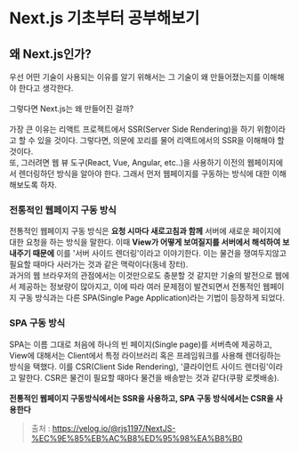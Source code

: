# Next.js 기초부터 공부해보기
## 왜 Next.js인가?
우선 어떤 기술이 사용되는 이유를 알기 위해서는 그 기술이 왜 만들어졌는지를 이해해야 한다고 생각한다.<br><br>
그렇다면 Next.js는 왜 만들어진 걸까?<br><br>
가장 큰 이유는 리액트 프로젝트에서 SSR(Server Side Rendering)을 하기 위함이라고 할 수 있을 것이다. 그렇다면, 의문에 꼬리를 물어 리액트에서의 SSR을 이해해야 할 것이다.<br>
또, 그러려면 웹 뷰 도구(React, Vue, Angular, etc..)을 사용하기 이전의 웹페이지에서 렌더링하던 방식을 알아야 한다. 그래서 먼저 웹페이지를 구동하는 방식에 대한 이해해보도록 하자.
### 전통적인 웹페이지 구동 방식
전통적인 웹페이지 구동 방식은 **요청 시마다 새로고침과 함께** 서버에 새로운 페이지에 대한 요청을 하는 방식을 말한다. 이때 **View가 어떻게 보여질지를 서버에서 해석하여 보내주기 때문에** 이를 '서버 사이드 렌더링'이라고 이야기한다. 이는 물건을 쟁여두지않고 필요할 때마다 사러가는 것과 같은 맥락이다(동네 장터).<br>
과거의 웹 브라우저의 관점에서는 이것만으로도 충분할 것 같지만 기술의 발전으로 웹에서 제공하는 정보량이 많아지고, 이에 따라 여러 문제점이 발견되면서 전통적인 웹페이지 구동 방식과는 다른 SPA(Single Page Application)라는 기법이 등장하게 되었다.
### SPA 구동 방식
SPA는 이름 그대로 처음에 하나의 빈 페이지(Single page)를 서버측에 제공하고, View에 대해서는 Client에서 특정 라이브러리 혹은 프레임워크를 사용해 렌더링하는 방식을 택했다. 이를 CSR(Client Side Rendering), '클라이언트 사이드 렌더링'이라고 말한다. CSR은 물건이 필요할 때마다 물건을 배송받는 것과 같다(쿠팡 로켓배송).<br><br>
**전통적인 웹페이지 구동방식에서는 SSR을 사용하고, SPA 구동 방식에서는 CSR을 사용한다**
<br>
> 출처 : <https://velog.io/@rjs1197/NextJS-%EC%9E%85%EB%AC%B8%ED%95%98%EA%B8%B0>
